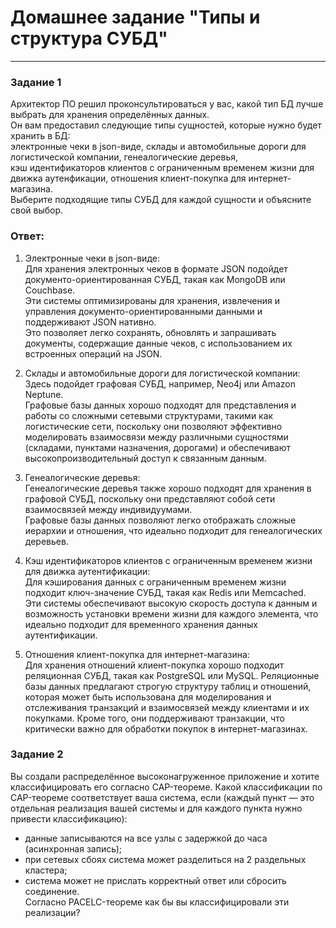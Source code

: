 # Домашнее задание "Типы и структура СУБД"  

---

### Задание 1

Архитектор ПО решил проконсультироваться у вас, какой тип БД лучше выбрать для хранения определённых данных.  
Он вам предоставил следующие типы сущностей, которые нужно будет хранить в БД:    
электронные чеки в json-виде, склады и автомобильные дороги для логистической компании, генеалогические деревья,  
кэш идентификаторов клиентов с ограниченным временем жизни для движка аутенфикации, отношения клиент-покупка для интернет-магазина.    
Выберите подходящие типы СУБД для каждой сущности и объясните свой выбор.  

### Ответ:  

1) Электронные чеки в json-виде:  
Для хранения электронных чеков в формате JSON подойдет документо-ориентированная СУБД, такая как MongoDB или Couchbase.    
Эти системы оптимизированы для хранения, извлечения и управления документо-ориентированными данными и поддерживают JSON нативно.     
Это позволяет легко сохранять, обновлять и запрашивать документы, содержащие данные чеков, с использованием их встроенных операций на JSON.
  
2) Склады и автомобильные дороги для логистической компании:   
Здесь подойдет графовая СУБД, например, Neo4j или Amazon Neptune.  
Графовые базы данных хорошо подходят для представления и работы со сложными сетевыми структурами, такими как логистические сети, поскольку они позволяют эффективно моделировать взаимосвязи между различными сущностями (складами, пунктами назначения, дорогами) и обеспечивают высокопроизводительный доступ к связанным данным.    

3) Генеалогические деревья:  
Генеалогические деревья также хорошо подходят для хранения в графовой СУБД, поскольку они представляют собой сети взаимосвязей между индивидуумами.     
Графовые базы данных позволяют легко отображать сложные иерархии и отношения, что идеально подходит для генеалогических деревьев.    

4) Кэш идентификаторов клиентов с ограниченным временем жизни для движка аутентификации:  
Для кэширования данных с ограниченным временем жизни подходит ключ-значение СУБД, такая как Redis или Memcached.   
Эти системы обеспечивают высокую скорость доступа к данным и возможность установки времени жизни для каждого элемента, что идеально подходит для временного хранения данных аутентификации.

5) Отношения клиент-покупка для интернет-магазина:  
Для хранения отношений клиент-покупка хорошо подходит реляционная СУБД, такая как PostgreSQL или MySQL.
Реляционные базы данных предлагают строгую структуру таблиц и отношений, которая может быть использована для моделирования и отслеживания транзакций и взаимосвязей между клиентами и их покупками. 
Кроме того, они поддерживают транзакции, что критически важно для обработки покупок в интернет-магазинах.


### Задание 2

Вы создали распределённое высоконагруженное приложение и хотите классифицировать его согласно CAP-теореме. Какой классификации по CAP-теореме соответствует ваша система, если (каждый пункт — это отдельная реализация вашей системы и для каждого пункта нужно привести классификацию):  
- данные записываются на все узлы с задержкой до часа (асинхронная запись);  
- при сетевых сбоях система может разделиться на 2 раздельных кластера;  
- система может не прислать корректный ответ или сбросить соединение.  
Согласно PACELC-теореме как бы вы классифицировали эти реализации?  
